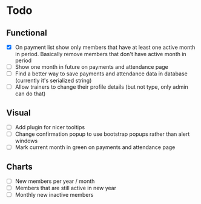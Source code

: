 Todo
====================================

Functional
------------------------------------
- [x] On payment list show only members that have at least one active month in period.
    Basically remove members that don't have active month in period
- [ ] Show one month in future on payments and attendance page
- [ ] Find a better way to save payments and attendance data in database
    (currently it's serialized string)
- [ ] Allow trainers to change their profile details (but not type, only admin can do that)

Visual
------------------------------------
- [ ] Add plugin for nicer tooltips
- [ ] Change confirmation popup to use bootstrap popups rather than alert windows
- [ ] Mark current month in green on payments and attendance page

Charts
------------------------------------
- [ ] New members per year / month
- [ ] Members that are still active in new year
- [ ] Monthly new inactive members
